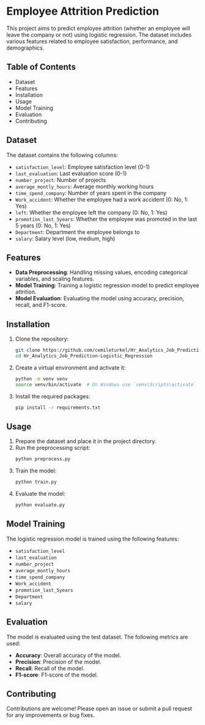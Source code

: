 # Employee Attrition Prediction

This project aims to predict employee attrition (whether an employee will leave the company or not) using logistic regression. The dataset includes various features related to employee satisfaction, performance, and demographics.

## Table of Contents
- Dataset
- Features
- Installation
- Usage
- Model Training
- Evaluation
- Contributing

## Dataset
The dataset contains the following columns:
- `satisfaction_level`: Employee satisfaction level (0-1)
- `last_evaluation`: Last evaluation score (0-1)
- `number_project`: Number of projects
- `average_montly_hours`: Average monthly working hours
- `time_spend_company`: Number of years spent in the company
- `Work_accident`: Whether the employee had a work accident (0: No, 1: Yes)
- `left`: Whether the employee left the company (0: No, 1: Yes)
- `promotion_last_5years`: Whether the employee was promoted in the last 5 years (0: No, 1: Yes)
- `Department`: Department the employee belongs to
- `salary`: Salary level (low, medium, high)

## Features
- **Data Preprocessing**: Handling missing values, encoding categorical variables, and scaling features.
- **Model Training**: Training a logistic regression model to predict employee attrition.
- **Model Evaluation**: Evaluating the model using accuracy, precision, recall, and F1-score.

## Installation
1. Clone the repository:
    ```bash
    git clone https://github.com/cemileturkel/Hr_Analytics_Job_Prediction-Logistic_Regression.git
    cd Hr_Analytics_Job_Prediction-Logistic_Regression
    ```

2. Create a virtual environment and activate it:
    ```bash
    python -m venv venv
    source venv/bin/activate  # On Windows use `venv\Scripts\activate`
    ```

3. Install the required packages:
    ```bash
    pip install -r requirements.txt
    ```

## Usage
1. Prepare the dataset and place it in the project directory.
2. Run the preprocessing script:
    ```bash
    python preprocess.py
    ```
3. Train the model:
    ```bash
    python train.py
    ```
4. Evaluate the model:
    ```bash
    python evaluate.py
    ```

## Model Training
The logistic regression model is trained using the following features:
- `satisfaction_level`
- `last_evaluation`
- `number_project`
- `average_montly_hours`
- `time_spend_company`
- `Work_accident`
- `promotion_last_5years`
- `Department`
- `salary`

## Evaluation
The model is evaluated using the test dataset. The following metrics are used:
- **Accuracy**: Overall accuracy of the model.
- **Precision**: Precision of the model.
- **Recall**: Recall of the model.
- **F1-score**: F1-score of the model.

## Contributing
Contributions are welcome! Please open an issue or submit a pull request for any improvements or bug fixes.
